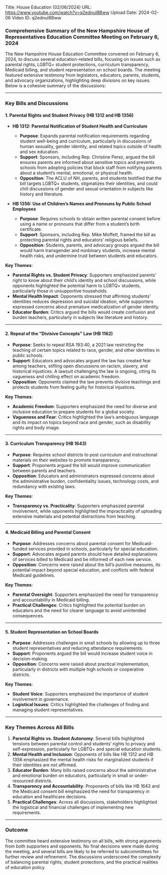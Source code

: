 Title: House Education (02/06/2024)
URL: https://www.youtube.com/watch?v=q2ednuI8Bww
Upload Date: 2024-02-06
Video ID: q2ednuI8Bww

### Comprehensive Summary of the New Hampshire House of Representatives Education Committee Meeting on February 6, 2024

The New Hampshire House Education Committee convened on February 6, 2024, to discuss several education-related bills, focusing on issues such as parental rights, LGBTQ+ student protections, curriculum transparency, Medicaid billing, and student representation on school boards. The meeting featured extensive testimony from legislators, educators, parents, students, and advocacy organizations, highlighting deep divisions on key issues. Below is a cohesive summary of the discussions:

---

### **Key Bills and Discussions**

#### **1. Parental Rights and Student Privacy (HB 1312 and HB 1356)**
- **HB 1312: Parental Notification of Student Health and Curriculum**  
  - **Purpose**: Expands parental notification requirements regarding student well-being and curriculum, particularly in discussions of human sexuality, gender identity, and related topics outside of health and sex education.  
  - **Support**: Sponsors, including Rep. Christine Perez, argued the bill ensures parents are informed about sensitive topics and prevents schools from adopting policies that block staff from notifying parents about a student’s mental, emotional, or physical health.  
  - **Opposition**: The ACLU of NH, parents, and students testified that the bill targets LGBTQ+ students, stigmatizes their identities, and could chill discussions of gender and sexual orientation in subjects like history and literature.  

- **HB 1356: Use of Children’s Names and Pronouns by Public School Employees**  
  - **Purpose**: Requires schools to obtain written parental consent before using a name or pronouns that differ from a student’s birth certificate.  
  - **Support**: Sponsors, including Rep. Mike Moffett, framed the bill as protecting parental rights and educators’ religious beliefs.  
  - **Opposition**: Students, parents, and advocacy groups argued the bill would harm transgender and nonbinary students, increase mental health risks, and undermine trust between students and educators.  

**Key Themes**:  
- **Parental Rights vs. Student Privacy**: Supporters emphasized parents’ right to know about their child’s identity and school discussions, while opponents highlighted the potential harm to LGBTQ+ students, particularly those in unsupportive households.  
- **Mental Health Impact**: Opponents stressed that affirming students’ identities reduces depression and suicidal ideation, while supporters expressed concerns about premature medicalization of gender identity.  
- **Educator Burden**: Critics argued the bills would create confusion and burden teachers, particularly in subjects like literature and history.

---

#### **2. Repeal of the "Divisive Concepts" Law (HB 1162)**
- **Purpose**: Seeks to repeal RSA 193:40, a 2021 law restricting the teaching of certain topics related to race, gender, and other identities in public schools.  
- **Support**: Educators and advocates argued the law has created fear among teachers, stifling open discussions on racism, slavery, and historical injustices. A lawsuit challenging the law is ongoing, citing its vagueness and chilling effect on academic freedom.  
- **Opposition**: Opponents claimed the law prevents divisive teachings and protects students from feeling guilty for historical injustices.  

**Key Themes**:  
- **Academic Freedom**: Supporters emphasized the need for diverse and inclusive education to prepare students for a global society.  
- **Vagueness and Fear**: Critics highlighted the law’s ambiguous language and its impact on topics beyond race and gender, such as disability rights and body image.

---

#### **3. Curriculum Transparency (HB 1643)**
- **Purpose**: Requires school districts to post curriculum and instructional materials on their websites to promote transparency.  
- **Support**: Proponents argued the bill would improve communication between parents and teachers.  
- **Opposition**: Educators and administrators expressed concerns about the administrative burden, confidentiality issues, technology costs, and redundancy with existing laws.  

**Key Themes**:  
- **Transparency vs. Practicality**: Supporters emphasized parental involvement, while opponents highlighted the impracticality of uploading extensive materials and potential distractions from teaching.

---

#### **4. Medicaid Billing and Parental Consent**
- **Purpose**: Addresses concerns about parental consent for Medicaid-funded services provided in schools, particularly for special education.  
- **Support**: Advocates argued parents should have detailed explanations of services billed to Medicaid and be informed of each new service.  
- **Opposition**: Concerns were raised about the bill’s punitive measures, its potential impact beyond special education, and conflicts with federal Medicaid guidelines.  

**Key Themes**:  
- **Parental Oversight**: Supporters emphasized the need for transparency and accountability in Medicaid billing.  
- **Practical Challenges**: Critics highlighted the potential burden on educators and the need for clearer language to avoid unintended consequences.

---

#### **5. Student Representation on School Boards**
- **Purpose**: Addresses challenges in small schools by allowing up to three student representatives and reducing attendance requirements.  
- **Support**: Proponents argued the bill would increase student voice in decision-making.  
- **Opposition**: Concerns were raised about practical implementation, particularly in districts with multiple high schools or cooperative districts.  

**Key Themes**:  
- **Student Voice**: Supporters emphasized the importance of student involvement in governance.  
- **Logistical Issues**: Critics highlighted the challenges of finding and managing student representatives.

---

### **Key Themes Across All Bills**
1. **Parental Rights vs. Student Autonomy**: Several bills highlighted tensions between parental control and students’ rights to privacy and self-expression, particularly for LGBTQ+ and special education students.  
2. **Mental Health and Inclusion**: Opponents of bills like HB 1312 and HB 1356 emphasized the mental health risks for marginalized students if their identities are not affirmed.  
3. **Educator Burden**: Many bills raised concerns about the administrative and emotional burden on educators, particularly in small or under-resourced districts.  
4. **Transparency and Accountability**: Proponents of bills like HB 1643 and the Medicaid consent bill emphasized the need for transparency in education and healthcare decisions.  
5. **Practical Challenges**: Across all discussions, stakeholders highlighted the logistical and financial challenges of implementing new requirements.

---

### **Outcome**  
The committee heard extensive testimony on all bills, with strong arguments from both supporters and opponents. No final decisions were made during the meeting, and several bills are likely to be referred to subcommittees for further review and refinement. The discussions underscored the complexity of balancing parental rights, student protections, and the practical realities of education policy.